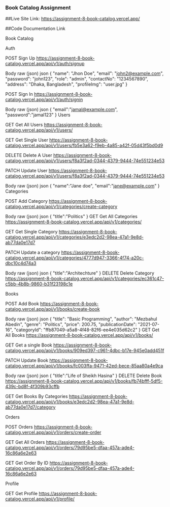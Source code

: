 ### Book Catalog Assignment

##Live Site Link: https://assignment-8-book-catalog.vercel.app/

##Code Documentation Link 

Book Catalog

Auth

POST
Sign Up
https://assignment-8-book-catalog.vercel.app/api/v1/auth/signup

Body
raw (json)
json
{
  "name": "Jhon Doe",
  "email": "john2@example.com",
  "password": "john123",
  "role": "admin",
  "contactNo": "1234567890",
  "address": "Dhaka, Bangladesh",
  "profileImg": "user.jpg"
}

POST
Sign In
https://assignment-8-book-catalog.vercel.app/api/v1/auth/signin

Body
raw (json)
json
{
    "email":"jamal@example.com",
    "password":"jamal123"
}
Users

GET
Get All Users
https://assignment-8-book-catalog.vercel.app/api/v1/users/

GET
Get Single User
https://assignment-8-book-catalog.vercel.app/api/v1/users/fb5e3a62-f9eb-4a85-a42f-05d43f5bd0d9

DELETE
Delete A User
https://assignment-8-book-catalog.vercel.app/api/v1/users/f8a3f2ad-0344-4379-9444-74e551234e53

PATCH
Update User
https://assignment-8-book-catalog.vercel.app/api/v1/users/f8a3f2ad-0344-4379-9444-74e551234e53

Body
raw (json)
json
{
    "name":"Jane doe",
    "email":"jane@example.com"
}
Categories

POST
Add Category
https://assignment-8-book-catalog.vercel.app/api/v1/categories/create-category

Body
raw (json)
json
{
    "title":"Politics"
}
GET
Get All Categories
https://assignment-8-book-catalog.vercel.app/api/v1/categories/

GET
Get Single Category
https://assignment-8-book-catalog.vercel.app/api/v1/categories/e3edc2d2-98ea-47a1-9e8d-ab77da0e17d7

PATCH
Update a category
https://assignment-8-book-catalog.vercel.app/api/v1/categories/4777d947-3366-4f74-a20c-dbc10c4d74a3

Body
raw (json)
json
{
    "title":"Architechture"
}
DELETE
Delete Category
https://assignment-8-book-catalog.vercel.app/api/v1/categories/ec361c47-c5bb-4b8b-9860-b31f23198c1e

Books

POST
Add Book
https://assignment-8-book-catalog.vercel.app/api/v1/books/create-book

Body
raw (json)
json
{
  "title": "Basic Programming",
  "author": "Mezbahul Abedin",
  "genre": "Politics",
  "price": 200.75,
  "publicationDate": "2021-07-16",
  "categoryId": "ffb87049-a5a8-4f48-82f6-ee4e035d62c2"
}
GET
Get All Books
https://assignment-8-book-catalog.vercel.app/api/v1/books/

GET
Get a single Book
https://assignment-8-book-catalog.vercel.app/api/v1/books/909ed397-c961-4dbc-b17e-945e0add451f

PATCH
Update Book
https://assignment-8-book-catalog.vercel.app/api/v1/books/fc003ffa-9471-42ed-bece-85aa80a4e9ca

Body
raw (json)
json
{
    "title":"Life of Sheikh Hasina"
}
DELETE
Delete Book
https://assignment-8-book-catalog.vercel.app/api/v1/books/fb74bfff-5df5-439c-bd8f-4f309b93cffb

GET
Get Books By Categories
https://assignment-8-book-catalog.vercel.app/api/v1/books/e3edc2d2-98ea-47a1-9e8d-ab77da0e17d7/category

Orders

POST
Orders
https://assignment-8-book-catalog.vercel.app/api/v1/orders/create-order

GET
Get All Orders
https://assignment-8-book-catalog.vercel.app/api/v1/orders/79d95be5-dfaa-457a-ade4-16c86a6e2e63

GET
Get Order By ID
https://assignment-8-book-catalog.vercel.app/api/v1/orders/79d95be5-dfaa-457a-ade4-16c86a6e2e63

Profile

GET
Get Profile
https://assignment-8-book-catalog.vercel.app/api/v1/profile/